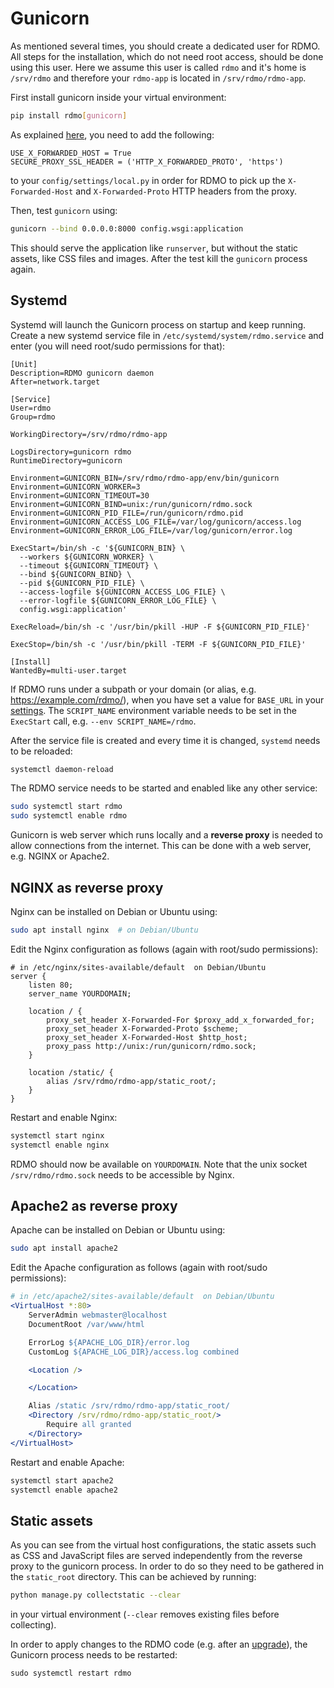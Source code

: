 # Gunicorn

As mentioned several times, you should create a dedicated user for RDMO. All steps for the installation, which do not need root access, should be done using this user. Here we assume this user is called `rdmo` and it's home is `/srv/rdmo` and therefore your `rdmo-app` is located in `/srv/rdmo/rdmo-app`.

First install gunicorn inside your virtual environment:

```bash
pip install rdmo[gunicorn]
```

As explained [here](../configuration/general.html#optional-reverse-proxy), you need to add the following:

```
USE_X_FORWARDED_HOST = True
SECURE_PROXY_SSL_HEADER = ('HTTP_X_FORWARDED_PROTO', 'https')
```

to your `config/settings/local.py` in order for RDMO to pick up the `X-Forwarded-Host` and `X-Forwarded-Proto` HTTP headers from the proxy.

Then, test `gunicorn` using:
```bash
gunicorn --bind 0.0.0.0:8000 config.wsgi:application
```

This should serve the application like `runserver`, but without the static assets, like CSS files and images. After the test kill the `gunicorn` process again.

## Systemd

Systemd will launch the Gunicorn process on startup and keep running. Create a new systemd service file in `/etc/systemd/system/rdmo.service` and enter (you will need root/sudo permissions for that):

```
[Unit]
Description=RDMO gunicorn daemon
After=network.target

[Service]
User=rdmo
Group=rdmo

WorkingDirectory=/srv/rdmo/rdmo-app

LogsDirectory=gunicorn rdmo
RuntimeDirectory=gunicorn

Environment=GUNICORN_BIN=/srv/rdmo/rdmo-app/env/bin/gunicorn
Environment=GUNICORN_WORKER=3
Environment=GUNICORN_TIMEOUT=30
Environment=GUNICORN_BIND=unix:/run/gunicorn/rdmo.sock
Environment=GUNICORN_PID_FILE=/run/gunicorn/rdmo.pid
Environment=GUNICORN_ACCESS_LOG_FILE=/var/log/gunicorn/access.log
Environment=GUNICORN_ERROR_LOG_FILE=/var/log/gunicorn/error.log

ExecStart=/bin/sh -c '${GUNICORN_BIN} \
  --workers ${GUNICORN_WORKER} \
  --timeout ${GUNICORN_TIMEOUT} \
  --bind ${GUNICORN_BIND} \
  --pid ${GUNICORN_PID_FILE} \
  --access-logfile ${GUNICORN_ACCESS_LOG_FILE} \
  --error-logfile ${GUNICORN_ERROR_LOG_FILE} \
  config.wsgi:application'

ExecReload=/bin/sh -c '/usr/bin/pkill -HUP -F ${GUNICORN_PID_FILE}'

ExecStop=/bin/sh -c '/usr/bin/pkill -TERM -F ${GUNICORN_PID_FILE}'

[Install]
WantedBy=multi-user.target
```

If RDMO runs under a subpath or your domain (or alias, e.g. <https://example.com/rdmo/>), when you have set a value for `BASE_URL` in your [settings](../configuration/general). The `SCRIPT_NAME` environment variable needs to be set in the `ExecStart` call, e.g. `--env SCRIPT_NAME=/rdmo`.

After the service file is created and every time it is changed, `systemd` needs to be reloaded:

```bash
systemctl daemon-reload
```

The RDMO service needs to be started and enabled like any other service:


```bash
sudo systemctl start rdmo
sudo systemctl enable rdmo
```

Gunicorn is web server which runs locally and a **reverse proxy** is needed to allow connections from the internet. This can be done with a web server, e.g. NGINX or Apache2.

## NGINX as reverse proxy

Nginx can be installed on Debian or Ubuntu using:

```bash
sudo apt install nginx  # on Debian/Ubuntu
```

Edit the Nginx configuration as follows (again with root/sudo permissions):

```nginx
# in /etc/nginx/sites-available/default  on Debian/Ubuntu
server {
    listen 80;
    server_name YOURDOMAIN;

    location / {
        proxy_set_header X-Forwarded-For $proxy_add_x_forwarded_for;
        proxy_set_header X-Forwarded-Proto $scheme;
        proxy_set_header X-Forwarded-Host $http_host;
        proxy_pass http://unix:/run/gunicorn/rdmo.sock;
    }

    location /static/ {
        alias /srv/rdmo/rdmo-app/static_root/;
    }
}
```

Restart and enable Nginx:

```bash
systemctl start nginx
systemctl enable nginx
```

RDMO should now be available on `YOURDOMAIN`. Note that the unix socket `/srv/rdmo/rdmo.sock` needs to be accessible by Nginx.

## Apache2 as reverse proxy

Apache can be installed on Debian or Ubuntu using:

```bash
sudo apt install apache2
```


Edit the Apache configuration as follows (again with root/sudo permissions):

```apache
# in /etc/apache2/sites-available/default  on Debian/Ubuntu
<VirtualHost *:80>
    ServerAdmin webmaster@localhost
    DocumentRoot /var/www/html

    ErrorLog ${APACHE_LOG_DIR}/error.log
    CustomLog ${APACHE_LOG_DIR}/access.log combined

    <Location />

    </Location>

    Alias /static /srv/rdmo/rdmo-app/static_root/
    <Directory /srv/rdmo/rdmo-app/static_root/>
        Require all granted
    </Directory>
</VirtualHost>
```

Restart and enable Apache:

```bash
systemctl start apache2
systemctl enable apache2
```

## Static assets

As you can see from the virtual host configurations, the static assets such as CSS and JavaScript files are served independently from the reverse proxy to the gunicorn process. In order to do so they need to be gathered in the `static_root` directory. This can be achieved by running:

```bash
python manage.py collectstatic --clear
```

in your virtual environment (`--clear` removes existing files before collecting).

In order to apply changes to the RDMO code (e.g. after an [upgrade](../upgrade/index)), the Gunicorn process needs to be restarted:

```
sudo systemctl restart rdmo
```
